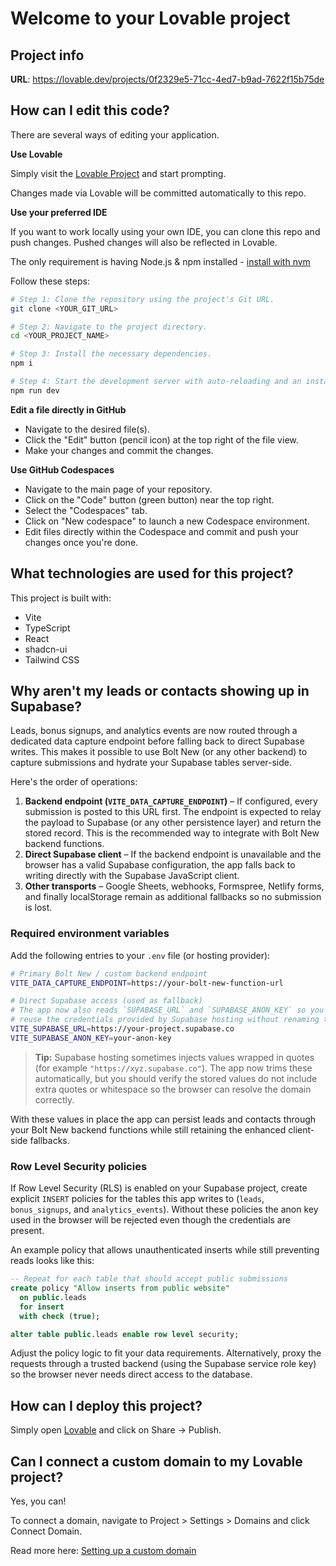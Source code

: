 # Welcome to your Lovable project

## Project info

**URL**: https://lovable.dev/projects/0f2329e5-71cc-4ed7-b9ad-7622f15b75de

## How can I edit this code?

There are several ways of editing your application.

**Use Lovable**

Simply visit the [Lovable Project](https://lovable.dev/projects/0f2329e5-71cc-4ed7-b9ad-7622f15b75de) and start prompting.

Changes made via Lovable will be committed automatically to this repo.

**Use your preferred IDE**

If you want to work locally using your own IDE, you can clone this repo and push changes. Pushed changes will also be reflected in Lovable.

The only requirement is having Node.js & npm installed - [install with nvm](https://github.com/nvm-sh/nvm#installing-and-updating)

Follow these steps:

```sh
# Step 1: Clone the repository using the project's Git URL.
git clone <YOUR_GIT_URL>

# Step 2: Navigate to the project directory.
cd <YOUR_PROJECT_NAME>

# Step 3: Install the necessary dependencies.
npm i

# Step 4: Start the development server with auto-reloading and an instant preview.
npm run dev
```

**Edit a file directly in GitHub**

- Navigate to the desired file(s).
- Click the "Edit" button (pencil icon) at the top right of the file view.
- Make your changes and commit the changes.

**Use GitHub Codespaces**

- Navigate to the main page of your repository.
- Click on the "Code" button (green button) near the top right.
- Select the "Codespaces" tab.
- Click on "New codespace" to launch a new Codespace environment.
- Edit files directly within the Codespace and commit and push your changes once you're done.

## What technologies are used for this project?

This project is built with:

- Vite
- TypeScript
- React
- shadcn-ui
- Tailwind CSS

## Why aren't my leads or contacts showing up in Supabase?

Leads, bonus signups, and analytics events are now routed through a dedicated
data capture endpoint before falling back to direct Supabase writes. This makes
it possible to use Bolt New (or any other backend) to capture submissions and
hydrate your Supabase tables server-side.

Here's the order of operations:

1. **Backend endpoint (`VITE_DATA_CAPTURE_ENDPOINT`)** – If configured, every
   submission is posted to this URL first. The endpoint is expected to relay the
   payload to Supabase (or any other persistence layer) and return the stored
   record. This is the recommended way to integrate with Bolt New backend
   functions.
2. **Direct Supabase client** – If the backend endpoint is unavailable and the
   browser has a valid Supabase configuration, the app falls back to writing
   directly with the Supabase JavaScript client.
3. **Other transports** – Google Sheets, webhooks, Formspree, Netlify forms,
   and finally localStorage remain as additional fallbacks so no submission is
   lost.

### Required environment variables

Add the following entries to your `.env` file (or hosting provider):

```bash
# Primary Bolt New / custom backend endpoint
VITE_DATA_CAPTURE_ENDPOINT=https://your-bolt-new-function-url

# Direct Supabase access (used as fallback)
# The app now also reads `SUPABASE_URL` and `SUPABASE_ANON_KEY` so you can
# reuse the credentials provided by Supabase hosting without renaming them.
VITE_SUPABASE_URL=https://your-project.supabase.co
VITE_SUPABASE_ANON_KEY=your-anon-key
```

> **Tip:** Supabase hosting sometimes injects values wrapped in quotes (for
> example `"https://xyz.supabase.co"`). The app now trims these automatically,
> but you should verify the stored values do not include extra quotes or
> whitespace so the browser can resolve the domain correctly.

With these values in place the app can persist leads and contacts through your
Bolt New backend functions while still retaining the enhanced client-side
fallbacks.

### Row Level Security policies

If Row Level Security (RLS) is enabled on your Supabase project, create
explicit `INSERT` policies for the tables this app writes to (`leads`,
`bonus_signups`, and `analytics_events`). Without these policies the anon key
used in the browser will be rejected even though the credentials are present.

An example policy that allows unauthenticated inserts while still preventing
reads looks like this:

```sql
-- Repeat for each table that should accept public submissions
create policy "Allow inserts from public website"
  on public.leads
  for insert
  with check (true);

alter table public.leads enable row level security;
```

Adjust the policy logic to fit your data requirements. Alternatively, proxy the
requests through a trusted backend (using the Supabase service role key) so the
browser never needs direct access to the database.

## How can I deploy this project?

Simply open [Lovable](https://lovable.dev/projects/0f2329e5-71cc-4ed7-b9ad-7622f15b75de) and click on Share -> Publish.

## Can I connect a custom domain to my Lovable project?

Yes, you can!

To connect a domain, navigate to Project > Settings > Domains and click Connect Domain.

Read more here: [Setting up a custom domain](https://docs.lovable.dev/tips-tricks/custom-domain#step-by-step-guide)
